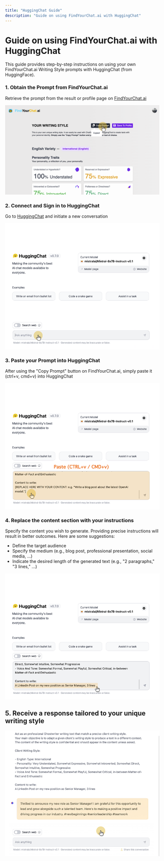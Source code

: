 ```yaml
---
title: "HuggingChat Guide"
description: "Guide on using FindYourChat.ai with HuggingChat"
---
```


# Guide on using FindYourChat.ai with HuggingChat

This guide provides step-by-step instructions on using your own FindYourChat.ai Writing Style prompts with HuggingChat (from HuggingFace).

### 1. Obtain the Prompt from FindYourChat.ai

Retrieve the prompt from the result or profile page on [FindYourChat.ai](https://www.findyourchat.ai/)

![Obtain the Prompt from FindYourChat.ai](../../assets/guides/chatgpt-step1.png)

### 2. Connect and Sign in to HuggingChat

Go to [HuggingChat](https://huggingface.co/chat) and initiate a new conversation

![Sign in to HuggingChat](../../assets/guides/huggingchat-step1.png)

### 3. Paste your Prompt into HuggingChat

After using the "Copy Prompt" button on FindYourChat.ai, simply paste it (ctrl+v, cmd+v) into HuggingChat

![Paste your Prompt into HuggingChat](../../assets/guides/huggingchat-step2.png)

### 4. Replace the content section with your instructions

Specify the content you wish to generate. Providing precise instructions will result in better outcomes. Here are some suggestions:

- Define the target audience
- Specify the medium (e.g., blog post, professional presentation, social media, ...)
- Indicate the desired length of the generated text (e.g., "2 paragraphs," "3 lines," ...)

![Replace the content section with your instructions](../../assets/guides/huggingchat-step3.png)

## 5. Receive a response tailored to your unique writing style

![Receive a response tailored to your unique writing style](../../assets/guides/huggingchat-step4.png)

